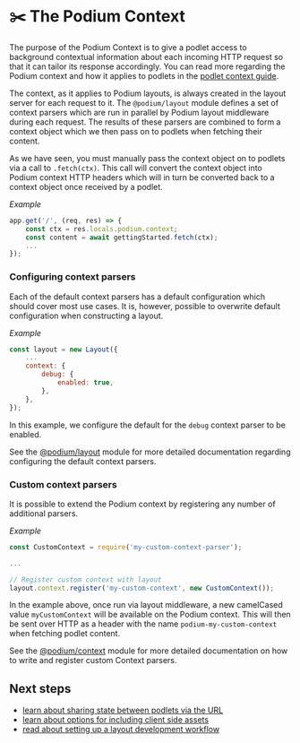 # ️️✂️ The Podium Context

The purpose of the Podium Context is to give a podlet access to background contextual information about each incoming HTTP request so that it can tailor its response accordingly. You can read more regarding the Podium context and how it applies to podlets in the [podlet context guide](/podium-lib/docs/podlets/context.html).

The context, as it applies to Podium layouts, is always created in the layout server for each request to it. The `@podium/layout` module defines a set of context parsers which are run in parallel by Podium layout middleware during each request. The results of these parsers are combined to form a context object which we then pass on to podlets when fetching their content.

As we have seen, you must manually pass the context object on to podlets via a call to `.fetch(ctx)`. This call will convert the context object into Podium context HTTP headers which will in turn be converted back to a context object once received by a podlet.

_Example_

```js
app.get('/', (req, res) => {
    const ctx = res.locals.podium.context;
    const content = await gettingStarted.fetch(ctx);
    ...
});
```

### Configuring context parsers

Each of the default context parsers has a default configuration which should cover most use cases. It is, however, possible to overwrite default configuration when constructing a layout.

_Example_

```js
const layout = new Layout({
    ...
    context: {
        debug: {
            enabled: true,
        },
    },
});
```

In this example, we configure the default for the `debug` context parser to be enabled.

See the [@podium/layout](https://github.com/podium-lib/layout/blob/master/README.md) module for more detailed documentation regarding configuring the default context parsers.

### Custom context parsers

It is possible to extend the Podium context by registering any number of additional parsers.

_Example_

```js
const CustomContext = require('my-custom-context-parser');

...

// Register custom context with layout
layout.context.register('my-custom-context', new CustomContext());
```

In the example above, once run via layout middleware, a new camelCased value `myCustomContext` will be available on the Podium context. This will then be sent over HTTP as a header with the name `podium-my-custom-context` when fetching podlet content.

See the [@podium/context](https://github.com/podium-lib/context/blob/master/README.md) module for more detailed documentation on how to write and register custom Context parsers.

## Next steps

-   [learn about sharing state between podlets via the URL](/podium-lib/docs/layouts/sharing_state.html)
-   [learn about options for including client side assets](/podium-lib/docs/layouts/assets.html)
-   [read about setting up a layout development workflow](/podium-lib/docs/layouts/local_development.html)
